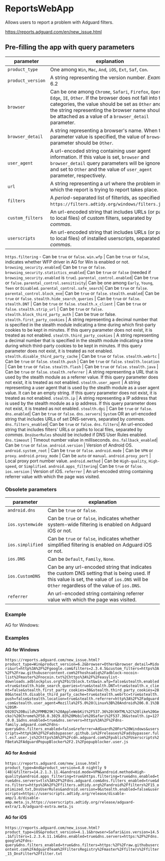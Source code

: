 # ReportsWebApp

Allows users to report a problem with Adguard filters.

https://reports.adguard.com/en/new_issue.html

## Pre-filling the app with query parameters

parameter | explanation
--------- | -----------
`product_type` | One among `Win`, `Mac`, `And`, `iOS`, `Ext`, `Saf`, `Con`.
`product_version` | A string representing the version number. _Example_: 6.2
`browser` |  Can be one among `Chrome`, `Safari`, `Firefox`, `Opera`, `Edge`, `IE`, `Other`. If the browser does not fall into this categories, the value should be set as `Other` and the string representing the browser name should be attached as a value of a `browser_detail` parameter.
`browser_detail` |  A string representing a browser's name. When this parameter value is specified, the value of `browser` parameter should be `Other`.
`user_agent` | A url-encoded string containing user agent information. If this value is set, `browser` and `browser_detail` query parameters will be ignored and set to `Other` and the value of `user_agent` parameter, respectively.
`url` |  A string representing a url where the problem in which the report is trying to report takes place.
`filters`| A _period_-separated list of filterIds, as specified in `https://filters.adtidy.org/windows/filters.json`.
`custom_filters` | An url-encoded string that includes URLs (or paths to local files) of custom filters, separated by _commas_.
`userscripts` | An url-encoded string that includes URLs (or paths to local files) of installed userscripts, separated by _commas_.
`https.filtering` - Can be `true` or `false`.
`win.wfp` | Can be `true` or `false`, indicates whether WFP driver in AG for Win is enabled or not.
`browsing_security.enabled`| Can be `true` or `false`.
`browsing_security.statictics_enabled`| Can be `true` or `false` (needed if `browsing_security.enabled` is `true`).
`parental_control.enabled`| Can be `true` or `false`.
`parental_control.sensitivity`| Can be one among `Early`, `Young`, `Teen` or `Disabled`.
`parental_control.safe_search`| Can be `true` or `false`.
`parental_control.block_exe`| Can be `true` or `false`.
`stealth.enabled`| Can be `true` or `false`.
`stealth.hide_search_queries` | Can be `true` or `false`.
`stealth.DNT` | Can be `true` or `false`.
`stealth.x_client` | Can be `true` or `false`.
`stealth.strip_url` | Can be `true` or `false`.
`stealth.block_third_party_auth` | Can be true or false.
`stealth.first_party_cookies` | A string representing a decimal number that is specified in the stealth module indicating a time during which first-party cookies to be kept in minutes. If this query parameter does not exist, it is treated as not enabled.
`stealth.third_party_cookies` | A string representing a decimal number that is specified in the stealth module indicating a time during which third-party cookies to be kept in minutes. If this query parameter does not exist, it is treated as not enabled.
`stealth.disable_third_party_cache` | Can be `true` or `false`.
`stealth.webrtc` |  Can be `true` or `false`.
`stealth.push` |  Can be `true` or `false`.
`stealth.location` |  Can be `true` or `false`.
`stealth.flash` | Can be `true` or `false`.
`stealth.java` | Can be `true` or `false`.
`stealth.referrer` |  A string representing a URL that is used by the stealth module as a referrer value. If this query parameter does not exist, it is treated as not enabled.
`stealth.user_agent` |  A string representing a user agent that is used by the stealth module as a user agent value. It can be an empty string. If this query parameter does not exist, it is treated as not enabled.
`stealth.ip` |  A string representing a IP address that is used by the stealth module as a ip address. If this query parameter does not exist, it is treated as not enabled.
`stealth.dpi` | Can be `true` or `false`.
`dns.enabled`| Can be `true` or `false`.
`dns.servers`| `System` OR an url-encoded string that includes URLs of set DNS-servers, separated by _commas_.
`dns.filters_enabled`| Can be `true` or `false`.
`dns.filters`| An url-encoded string that includes filters' URLs or paths to local files, separated by _commas_. `DnsUserRules` should be included if DNS User Rules enabled.
`dns.timeout` | Timeout number value in milliseconds.
`dns.fallback_enabled`| Can be `true` or `false`.
`android.version` | Version of Android OS.
`android.system_root` | Can be `true` or `false`.
`android.mode` | Can be `VPN` or `proxy`.
`android.proxy_mode` | Can be `auto` or `manual`.
`android.proxy_port` | Local proxy port number value.
`android.method` | Can be `High-quality`, `High-speed`, or `Simplified`.
`android.apps_filtering`| Can be `true` or `false`.
`ios.version` | Version of iOS.
`referrer` | An url-encoded string containing referrer value with which the page was visited.

### Obsolete parameters

parameter | explanation
--- | ---
`android.dns` | Can be `true` or `false`.
`ios.systemwide` | Can be `true` or `false`, indicates whether system-wide filtering is enabled on Adguard iOS or not.
`ios.simplified` | Can be `true` or `false`, indicates whether simplified filtering is enabled on Adguard iOS or not.
`ios.DNS` | Can be  `Default`, `Family`, `None`.
`ios.CustomDNS` | Can be any url-encoded string that indicates the custom DNS setting that is being used. If this value is set, the value of `ios.DNS` will be `Other` regardless of the value of `ios.DNS`.
`referrer` | An url-encoded string containing referrer value with which the page was visited.

### Example

AG for Windows:

### Examples

#### AG for Windows

`https://reports.adguard.com/new_issue.html?product_type=Win&product_version=6.2&browser=Other&browser_detail=Midori&url=http%3A%2F%2Fgoogle.com&filters=2.3.4.5&custom_filters=https%3A%2F%2Fraw.githubusercontent.com%2Fhoshsadiq%2Fadblock-nocoin-list%2Fmaster%2Fnocoin.txt%2Chttps%3A%2F%2Feasylist-downloads.adblockplus.org%2Fbitblock.txt&win.wfp=false&stealth.enabled=true&stealth.hide_search_queries=true&stealth.DNT=true&stealth.x_client=false&stealth.first_party_cookies=30&stealth.third_party_cookies=2880&stealth.disable_third_party_cache=true&stealth.webrtc=true&stealth.push=false&stealth.location=true&stealth.referrer=http%3A%2F%2Fadguard.com&stealth.user_agent=Mozilla%2F5.0%20(Linux%3B%20Android%206.0.1%3B%20SM-G920I%20Build%2FMMB29K)%20AppleWebKit%2F537.36%20(KHTML%2C%20like%20Gecko)%20Chrome%2F58.0.3029.83%20Mobile%20Safari%2F537.36&stealth.ip=127.0.0.1&dns.enabled=true&dns.servers=https%3A%2F%2Fdns-family.adguard.com%2Fdns-query&dns.filters_enabled=false&referrer=AdGuard%20For%20Windows&userscripts=http%3A%2F%2Fadsbypasser.github.io%2Freleases%2Fadsbypasser.full.es7.user.js%2Chttps%3A%2F%2Fcdn.adguard.com%2Fpublic%2FUserscripts%2FBeta%2FAdguardPopupBlocker%2F2.1%2Fpopupblocker.user.js`

#### AG for Android

`https://reports.adguard.com/new_issue.html?product_type=And&product_version=4.0 nightly 9 (48)&filters=14.2.1.3.11.4&android.mode=VPN&android.method=High-quality&android.apps_filtering=true&https.filtering=true&dns.enabled=true&dns.servers=tls%3A%2F%2Fdns.adguard.com&dns.filters_enabled=true&dns.filters=https%3A%2F%2Ffilters.adtidy.org%2Fandroid%2Ffilters%2F15_optimized.txt,DnsUserRules&android.version=9&stealth.enabled=false&userscripts=https://userscripts.adtidy.org/release/disable-amp/1.0/disable-amp.meta.js,https://userscripts.adtidy.org/release/adguard-extra/1.0/adguard-extra.meta.js`

#### AG for iOS

`https://reports.adguard.com/new_issue.html?product_type=iOS&product_version=4.1.1&browser=Safari&ios.version=14.5.1&filters=1.2.3.4.11.14&dns.enabled=true&dns.servers=https:%2F%2Fdns.google%2Fdns-query&dns.filters_enabled=true&dns.filters=https:%2F%2Fraw.githubusercontent.com%2FAdguardTeam%2FFiltersRegistry%2Fmaster%2Ffilters%2Ffilter_15_DnsFilter%2Ffilter.txt`
